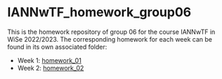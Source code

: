 # IANNwTF_homework_group06

This is the homework repository of group 06 for the course IANNwTF in WiSe 2022/2023. The corresponding homework for each week can be found in its own associated folder: 
 - Week 1: [homework_01](homework_01)
 - Week 2: [homework_02](homework_02)
